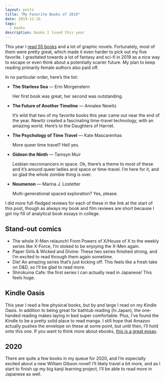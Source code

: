 ```yaml
---
layout: posts
title: "My Favorite Books of 2019"
date: 2019-12-16
tags:
  - books
description: books I loved this year
---
```


This year I [read 55 books](https://www.brookshelley.com/books) and a lot of graphic novels. Fortunately, most of them were pretty great, which made it even harder to pick out my five favorite. I gravitated towards a lot of fantasy and sci-fi in 2019 as a nice way to escape or even think about a potentially scarier future. My plan to keep reading primarily female authors also paid off.

In no particular order, here’s the list:

- **The Starless Sea** — Erin Morgenstern

	Her first book was great, her second was outstanding.

- **The Future of Another Timeline** — Annalee Newitz

	It’s wild that two of my favorite books this year came out near the end of the year. Newitz created a fascinating time-travel technology, with an amazing world. Here’s to the Daughters of Harriet.

- **The Psychology of Time Travel** — Kate Mascarenhas

	More queer time travel? Hell yes.

- **Gideon the Ninth** — Tamsyn Muir

	Lesbian necromancers in space. Ok, there’s a theme to most of these and it’s around queer ladies and space or time-travel. I’m here for it, and so glad the whole zombie thing is over.

- **Noumenon** — Marina J. Lostetter

	Multi-generational spaced exploration? Yes, please.

I did more full-fledged reviews for each of these in the link at the start of this post, though as always my book and film reviews are short because I got my fill of analytical book essays in college.

## Stand-out comics

- The whole X-Men relaunch! From Powers of X/House of X to the weekly series like X-Force, I’m stoked to be enjoying the X-Men again.
- Paper Girls & Wicked and Divine: These two series finished strong, and I’m excited to read through them again sometime.
- Die! An amazing series that’s just kicking off. This feels like a fresh take on D&D, so I’ll be glad to read more.
- Shirokuma Cafe: the first series I can actually read in Japanese! This feels huge.

## Kindle Oasis

This year I read a few physical books, but by and large I read on my Kindle Oasis. In addition to being great for bathtub reading (hi Japan), the one-handed reading makes laying in bed super comfortable. Plus, I’ve found the Kindle to be a pretty solid place to read manga. I still hope that Amazon actually pushes the envelope on these at some point, but until then, I’ll hold onto this one. If you want to think more about ebooks, [this is a great essay](https://medium.com/@craigmod/reconsidering-the-hardware-kindle-interface-3c54088bed9e).

## 2020

There are quite a few books in my queue for 2020, and I’m especially excited about a new William Gibson novel! I’ll likely travel a bit more, and as I start to finish up my big kanji learning project, I’ll be able to read more in Japanese as well.
